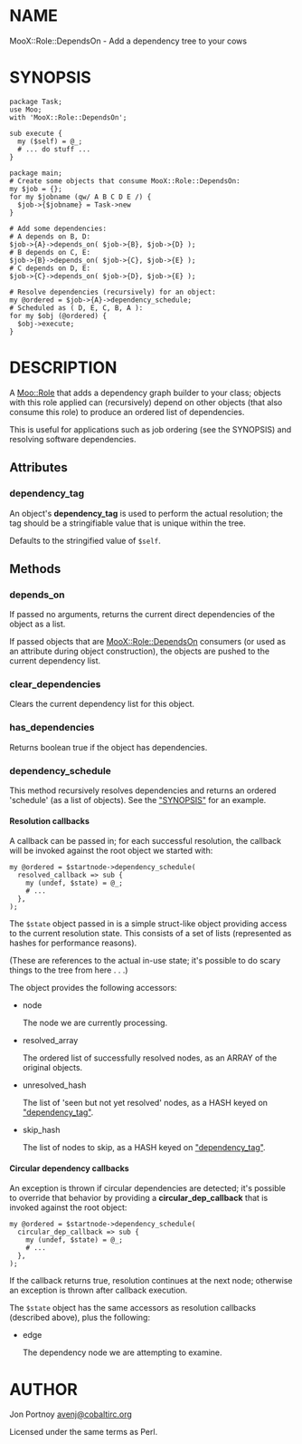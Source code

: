 # NAME

MooX::Role::DependsOn - Add a dependency tree to your cows

# SYNOPSIS

    package Task;
    use Moo;
    with 'MooX::Role::DependsOn';

    sub execute {
      my ($self) = @_;
      # ... do stuff ...
    }

    package main;
    # Create some objects that consume MooX::Role::DependsOn:
    my $job = {};
    for my $jobname (qw/ A B C D E /) {
      $job->{$jobname} = Task->new
    }

    # Add some dependencies:
    # A depends on B, D:
    $job->{A}->depends_on( $job->{B}, $job->{D} );
    # B depends on C, E:
    $job->{B}->depends_on( $job->{C}, $job->{E} );
    # C depends on D, E:
    $job->{C}->depends_on( $job->{D}, $job->{E} );

    # Resolve dependencies (recursively) for an object:
    my @ordered = $job->{A}->dependency_schedule;
    # Scheduled as ( D, E, C, B, A ):
    for my $obj (@ordered) {
      $obj->execute;
    }

# DESCRIPTION

A [Moo::Role](https://metacpan.org/pod/Moo::Role) that adds a dependency graph builder to your class; objects
with this role applied can (recursively) depend on other objects (that also
consume this role) to produce an ordered list of dependencies.

This is useful for applications such as job ordering (see the SYNOPSIS) and resolving
software dependencies.

## Attributes

### dependency\_tag

An object's **dependency\_tag** is used to perform the actual resolution; the
tag should be a stringifiable value that is unique within the tree.

Defaults to the stringified value of `$self`.

## Methods

### depends\_on

If passed no arguments, returns the current direct dependencies of the object
as a list.

If passed objects that are [MooX::Role::DependsOn](https://metacpan.org/pod/MooX::Role::DependsOn) consumers (or used as an
attribute during object construction), the objects are pushed to the current
dependency list.

### clear\_dependencies

Clears the current dependency list for this object.

### has\_dependencies

Returns boolean true if the object has dependencies.

### dependency\_schedule

This method recursively resolves dependencies and returns an ordered
'schedule' (as a list of objects). See the ["SYNOPSIS"](#synopsis) for an example.

#### Resolution callbacks

A callback can be passed in; for each successful resolution, the callback will
be invoked against the root object we started with:

    my @ordered = $startnode->dependency_schedule(
      resolved_callback => sub {
        my (undef, $state) = @_;
        # ...
      },
    );

The `$state` object passed in is a simple struct-like object providing access
to the current resolution state. This consists of a set of lists (represented
as hashes for performance reasons).

(These are references to the actual in-use state; it's possible to do scary
things to the tree from here . . .)

The object provides the following accessors:

- node

    The node we are currently processing.

- resolved\_array

    The ordered list of successfully resolved nodes, as an ARRAY of the original
    objects.

- unresolved\_hash

    The list of 'seen but not yet resolved' nodes, as a HASH keyed on
    ["dependency\_tag"](#dependency_tag).

- skip\_hash

    The list of nodes to skip, as a HASH keyed on ["dependency\_tag"](#dependency_tag).

#### Circular dependency callbacks

An exception is thrown if circular dependencies are detected; it's possible to
override that behavior by providing a **circular\_dep\_callback** that is invoked
against the root object:

    my @ordered = $startnode->dependency_schedule(
      circular_dep_callback => sub {
        my (undef, $state) = @_;
        # ...
      },
    );

If the callback returns true, resolution continues at the next node; otherwise
an exception is thrown after callback execution.

The `$state` object has the same accessors as resolution callbacks (described
above), plus the following:

- edge

    The dependency node we are attempting to examine.

# AUTHOR

Jon Portnoy <avenj@cobaltirc.org>

Licensed under the same terms as Perl.
